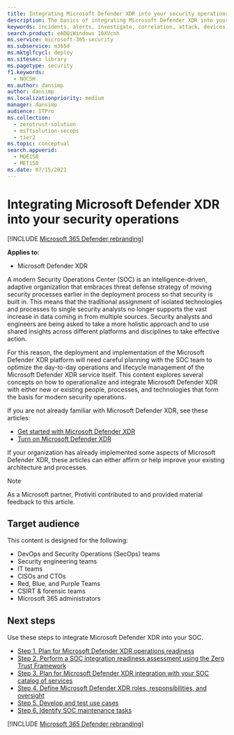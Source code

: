 ```yaml
---
title: Integrating Microsoft Defender XDR into your security operations
description: The basics of integrating Microsoft Defender XDR into your security operations.
keywords: incidents, alerts, investigate, correlation, attack, devices, users, identities, identity, mailbox, email, 365, microsoft, m365, incident response, cyber-attack, secops, security operations, soc
search.product: eADQiWindows 10XVcnh
ms.service: microsoft-365-security
ms.subservice: m365d
ms.mktglfcycl: deploy
ms.sitesec: library
ms.pagetype: security
f1.keywords: 
  - NOCSH
ms.author: dansimp
author: dansimp
ms.localizationpriority: medium
manager: dansimp
audience: ITPro
ms.collection: 
  - zerotrust-solution
  - msftsolution-secops
  - tier2
ms.topic: conceptual
search.appverid: 
  - MOE150
  - MET150
ms.date: 07/15/2021
---
```


# Integrating Microsoft Defender XDR into your security operations

[!INCLUDE [Microsoft 365 Defender rebranding](../includes/microsoft-defender.md)]

**Applies to:**
- Microsoft Defender XDR

A modern Security Operations Center (SOC) is an intelligence-driven, adaptive organization that embraces threat defense strategy of moving security processes earlier in the deployment process so that security is built in. This means that the traditional assignment of isolated technologies and processes to single security analysts no longer supports the vast increase in data coming in from multiple sources. Security analysts and engineers are being asked to take a more holistic approach and to use shared insights across different platforms and disciplines to take effective action.

For this reason, the deployment and implementation of the Microsoft Defender XDR platform will need careful planning with the SOC team to optimize the day-to-day operations and lifecycle management of the Microsoft Defender XDR service itself. This content explores several concepts on how to operationalize and integrate Microsoft Defender XDR with either new or existing people, processes, and technologies that form the basis for modern security operations.

If you are not already familiar with Microsoft Defender XDR, see these articles:

- [Get started with Microsoft Defender XDR](get-started.md)
- [Turn on Microsoft Defender XDR](m365d-enable.md)

If your organization has already implemented some aspects of Microsoft Defender XDR, these articles can either affirm or help improve your existing architecture and processes.

> [!NOTE]
> As a Microsoft partner, Protiviti contributed to and provided material feedback to this article.

## Target audience

This content is designed for the following:

- DevOps and Security Operations (SecOps) teams
- Security engineering teams
- IT teams
- CISOs and CTOs
- Red, Blue, and Purple Teams
- CSIRT & forensic teams
- Microsoft 365 administrators

## Next steps

Use these steps to integrate Microsoft Defender XDR into your SOC.

- [Step 1. Plan for Microsoft Defender XDR operations readiness](integrate-microsoft-365-defender-secops-plan.md)
- [Step 2. Perform a SOC integration readiness assessment using the Zero Trust Framework](integrate-microsoft-365-defender-secops-readiness.md)
- [Step 3. Plan for Microsoft Defender XDR integration with your SOC catalog of services](integrate-microsoft-365-defender-secops-services.md)
- [Step 4. Define Microsoft Defender XDR roles, responsibilities, and oversight](integrate-microsoft-365-defender-secops-roles.md)
- [Step 5. Develop and test use cases](integrate-microsoft-365-defender-secops-use-cases.md)
- [Step 6. Identify SOC maintenance tasks](integrate-microsoft-365-defender-secops-tasks.md)



[!INCLUDE [Microsoft 365 Defender rebranding](../../includes/defender-m3d-techcommunity.md)]
